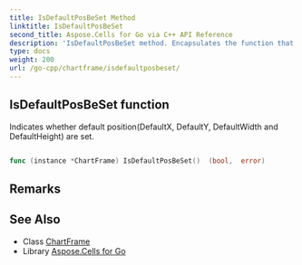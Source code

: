 ```yaml
---
title: IsDefaultPosBeSet Method 
linktitle: IsDefaultPosBeSet
second_title: Aspose.Cells for Go via C++ API Reference
description: 'IsDefaultPosBeSet method. Encapsulates the function that represents isdefaultposbeset in Go.'
type: docs
weight: 200
url: /go-cpp/chartframe/isdefaultposbeset/
---
```


## IsDefaultPosBeSet function

Indicates whether default position(DefaultX, DefaultY, DefaultWidth and DefaultHeight) are set.

```go

func (instance *ChartFrame) IsDefaultPosBeSet()  (bool,  error) 

```

## Remarks


## See Also

* Class [ChartFrame](../)
* Library [Aspose.Cells for Go](../../)
